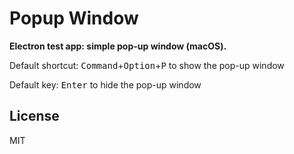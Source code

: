 # Popup Window

**Electron test app: simple pop-up window (macOS).**

Default shortcut: <kbd>Command</kbd>+<kbd>Option</kbd>+<kbd>P</kbd> to show the pop-up window

Default key: <kbd>Enter</kbd> to hide the pop-up window

## License

MIT
